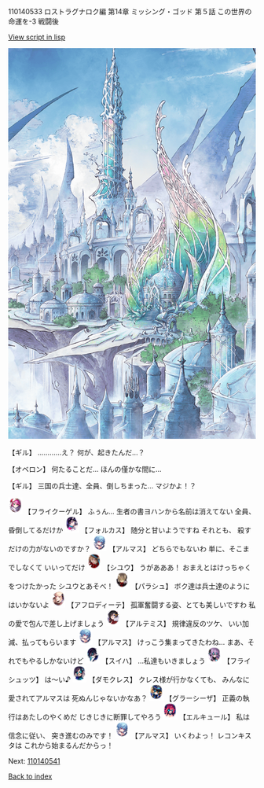 110140533 ロストラグナロク編 第14章 ミッシング・ゴッド 第５話 この世界の命運を-3 戦闘後

[View script in lisp](../scripts/110140533.txt)

![fairy_world.png](../images/backgrounds/fairy_world.png)

【ギル】
…………え？
何が、起きたんだ…？

【オベロン】
何たることだ…
ほんの僅かな間に…

【ギル】
三国の兵士達、全員、倒しちまった…
マジかよ！？

<img src="../images/units/3500211.png" alt="3500211.png" height="34"/>
【フライクーゲル】
ふぅん…
生者の書ヨハンから名前は消えてない
全員、昏倒してるだけか

<img src="../images/units/3301811.png" alt="3301811.png" height="34"/>
【フォルカス】
随分と甘いようですね
それとも、
殺すだけの力がないのですか？

<img src="../images/units/3103811.png" alt="3103811.png" height="34"/>
【アルマス】
どちらでもないわ
単に、そこまでしなくて
いいってだけ

<img src="../images/units/3201911.png" alt="3201911.png" height="34"/>
【シユウ】
うがあああ！
おまえとはけっちゃくをつけたかった
シユウとあそべ！

<img src="../images/units/3200411.png" alt="3200411.png" height="34"/>
【パラシュ】
ボク達は兵士達のようにはいかないよ

<img src="../images/units/3401311.png" alt="3401311.png" height="34"/>
【アフロディーテ】
孤軍奮闘する姿、とても美しいですわ
私の愛で包んで差し上げましょう

<img src="../images/units/3400111.png" alt="3400111.png" height="34"/>
【アルテミス】
規律違反のツケ、
いい加減、払ってもらいます

<img src="../images/units/3103811.png" alt="3103811.png" height="34"/>
【アルマス】
けっこう集まってきたわね…
まあ、それでもやるしかないけど

<img src="../images/units/3401719.png" alt="3401719.png" height="34"/>
【スイハ】
…私達もいきましょう

<img src="../images/units/3502719.png" alt="3502719.png" height="34"/>
【フライシュッツ】
は～い♪

<img src="../images/units/3103519.png" alt="3103519.png" height="34"/>
【ダモクレス】
クレス様が行かなくても、
みんなに愛されてアルマスは
死ぬんじゃないかなあ？

<img src="../images/units/3302619.png" alt="3302619.png" height="34"/>
【グラーシーザ】
正義の執行はあたしのやくめだ
じきじきに断罪してやろう

<img src="../images/units/3202519.png" alt="3202519.png" height="34"/>
【エルキュール】
私は信念に従い、
突き進むのみです！

<img src="../images/units/3103811.png" alt="3103811.png" height="34"/>
【アルマス】
いくわよっ！
レコンキスタは
これから始まるんだからっ！

Next: [110140541](110140541.md)

[Back to index](index.md)
